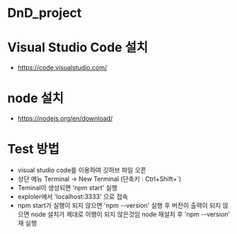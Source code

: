 # DnD_project

# Visual Studio Code 설치 
- https://code.visualstudio.com/

# node 설치
- https://nodejs.org/en/download/

# Test 방법
- visual studio code를 이용하여 깃허브 파일 오픈
- 상단 메뉴 Terminal -> New Terminal (단축키 : Ctrl+Shift+`)
- Teminal이 생성되면 'npm start' 실행
- exploler에서 'localhost:3333' 으로 접속
- npm start가 실행이 되지 않으면 'npm --version' 실행 후 버전이 출력이 되지 않으면 node 설치가 제대로 이행이 되지 않은것임 node 재설치 후 'npm --version' 재 실행 